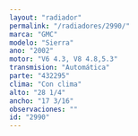 ```yaml
---
layout: "radiador"
permalink: "/radiadores/2990/"
marca: "GMC"
modelo: "Sierra"
ano: "2002"
motor: "V6 4.3, V8 4.8,5.3"
transmision: "Automática"
parte: "432295"
clima: "Con clima"
alto: "28 1/4"
ancho: "17 3/16"
observaciones: ""
id: "2990"
---
```


